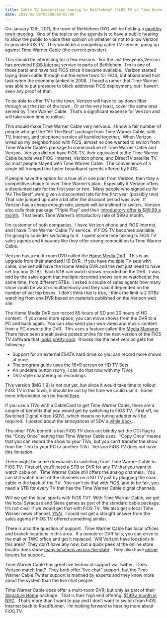 ```yaml
---
title: Cable TV Competition coming to Bethlehem? (FiOS TV vs Time Warner Cable)
date: 2011-01-02T05:00:00-05:00
---
```

On January 12th, 2011, the town of Bethlehem (NY) will be holding a [monthly town meeting](http://www.townofbethlehem.org/pages/agenda/townAgenda.asp).  One of the topics on the agenda is to have a public hearing to allow the public to voice their opinion on whether or not to allow Verizon to provide FiOS TV.  This would be a competing cable TV service, going up against [Time Warner Cable](http://www.timewarnercable.com/northeast/learn/cable/default.html) (the current provider).

This should be interesting for a few reasons.  For the last few years,Verizon has provided [FiOS Internet](http://www22.verizon.com/Residential/aboutFiOS/Overview.htm) service in parts of Bethlehem.  I’m in one of those parts and have had FiOS since it became available.  Verizon started laying down cable through out the entire town for FiOS, but abandoned that task when the economy tanked in 2008.  I heard a rumor that Time Warner was able to put pressure to block additional FiOS deployment, but I haven’t seen any proof of that.

To be able to offer TV to the town, Verizon will have to lay down fiber through out the rest of the town.  Or at the very least, cover the same area served by Time Warner Cable.  That’s a significant expense for Verizon and will take some time to rollout.

This should make Time Warner Cable very nervous.  I know a fair number of people who get the “All The Best” package from Time Warner Cable, with TV, Internet, and telephone service all bundled together,  When Verizon wired up my neighborhood with FiOS, almost no one wanted to switch from Time Warner Cable’s package to some mixture of Time Warner Cable and Verizon.  Verizon did not have FiOS TV, their equivalent to the Time Warner Cable bundle was FiOS  Internet, Verizon phone, and DirectTV satellite TV.  So most people stayed with Time Warner Cable.  The convenience of a single bill trumped the faster broadband speeds offered by FiOS.

If people have the option for a true all in one plan from Verizon, then they a competitive choice to over Time Warner’s plan.  Especially if Verizon offers a discounted rate for the first year or two.  Many people who signed up for “All The Best” were given a discounted rate for the first year (possibly two).  That rate jumped up quite a bit after the discount period was over.  If Verizon has a cheap enough rate, people will be inclined to switch.  Verizon also calls their package “Triple Play” and their [introductory offer is $89.99 a month](http://www22.verizon.com/residential/bundles/landing/fios_online_nat.htm).  That beats Time Warner’s introductory rate of $99 a month.

I’m customer of both companies.  I have Verizon phone and FiOS Internet, and I have Time Warner Cable TV service.  If FiOS TV becomes available, I’m going to consider switching to it.  I spent some time talking to FiOS TV sales agents and it sounds like they offer strong competition to Time Warner Cable.

Verizon has a multi-room DVR called the [Home Media DVR](http://www22.verizon.com/ResidentialHelp/FiOSTV/Receivers/Multi-Room+DVR/QuestionsOne/84882.htm?redirect=true).  This is an upgrade from their standard HD DVR.  If you have multiple TV sets with cable, one set will have the Home Media DVR and the rest just need to have set top box (STB).  Each STB can watch shows recorded on the DVR.  I was told by the sales agent that multiple recorded shows can be watched at the same time, from different STBs.  I asked a couple of sales agents how many show could be watch simultaneously and they said it depended on the number of set top boxes.  I don’t think that is true, I think the limit is 2 STBs watching from one DVR based on materials published on the Verizon web site.

The Home Media DVR can record 85 hours of SD and 20 hours of HD content.  If you need more space, you can move shows from the DVR to a PC and back again.  You can also send your own video and music content from a PC down to the DVR,  This uses a feature called the [Media Manager](http://www22.verizon.com/residentialhelp/fiostv/guide/enhanced+tv/questionsone/124941.htm).  There have been sneak peeks posted online for the next version of the FiOS TV software that [looks pretty cool](http://www.engadget.com/2010/08/18/verizon-fios-set-top-boxes-getting-a-new-hd-guide-external-stor/).  It looks like the next version gets the following:

  * Support for an external ESATA hard drive so you can record more shows at once. 
  * The program guide uses the 16&#215;9 screen on HD TV Sets 
  * An undelete button (sorry, I can do that now with my TiVo). 
  * DVD style chaptering on recordings. 

This version (IMG 1,9) is not out yet, but since it would take time to rollout FiOS TV in this town, it should be out by the time we could use it.  Some more information can be found [here](http://forums.verizon.com/t5/Verizon-at-Home/FiOS-TV-IMG-1-9-Release-Notes-and-Opportunity-to-Get-a-Sneak/bc-p/255257).

If you use a TiVo with a CableCard to get Time Warner Cable, there are a couple of benefits that you would get by switching to FiOS TV.  First off, no Switched Digital Video (SDV), which means no tuning adapter will be required.  I posted about the annoyances of SDV a [while back](http://anotherlab.rajapet.net/2010/04/twitter-time-warner-cable-gets-it.html).

The other TiVo benefit is that FiOS TV does not blindly set the CCI flag to the “Copy Once” setting that Time Warner Cable uses.  “Copy Once” means that you can record the show to your TiVo, but you can’t transfer the show from the TiVo to your PC or another TiVo.  Verizon FiOS TV does not have this limitation.

There might be some drawbacks to switching from Time Warner Cable to FiOS TV.  First off, you’ll need a STB or DVR for any TV that you want to watch cable on.  Time Warner Cable still offers the analog channels.  You can still watch most of the channels on a SD TV just by plugging the coax cable in the back of the TV.  You can’t do that with FiOS, and to be fair, you need a STB for every TV that has the Time Warner Cable digital channels.

Will we get the local sports with FiOS TV?  With Time Warner Cable, we get the local Syracuse and Siena games as part of the standard cable package.  It’s not clear if we would get that with FiOS TV.  We also get a local Time Warner news channel, [YNN](http://capitalregion.ynn.com/).  I could not get a straight answer from the sales agents if FiOS TV offered something similar.

There is also the question of support.  Time Warner Cable has local offices and branch locations in this area.  If a remote or DVR fails, you can drive to the mall or TWC office and get it replaced.  Will Verizon have locations in this area?  They don’t have any now, but a quick peek at the online store locator does show [many locations across the state](http://www22.verizon.com/Residential/Templates/sas/sas_StoreLocator_results.aspx?State=NY&SName=New%20York).  They also have [online forums](http://forums.verizon.com/t5/FiOS-TV-Technical-Assistance/bd-p/FiOS_TV) for support.  

Time Warner Cable has great live technical support via Twitter.  Does Verizon match that?  They both offer “live chat” support, but the Time Warner Cable Twitter support is manned by experts and they know more about the system than the live chat people.

Time Warner Cable does offer a multi-room DVR, but only as part of their [Signature Home](http://www.bloomberg.com/news/2010-11-23/time-warner-promises-no-waiting-for-the-cable-guy-for-189-95-a-month.html) package.  That is their high end offering, [$199 a month in NYC](http://www.cedmagazine.com/Blog-Time-Warner-Cable-TWC-Signature-Home-Powertask-112910.aspx).  That’s more than I want to pay and I don’t want to switch from FiOS Internet back to RoadRunner.  I’m looking forward to hearing more about FiOS TV.
